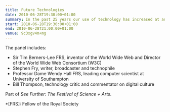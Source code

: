 ```yaml
---
title: Future Technologies
date: 2010-06-28T19:30:00+01:00
summary: In the past 25 years our use of technology has increased at an unprecedented rate, affecting our way of life and how we function in society. What’s next?
start: 2010-06-28T19:30:00+01:00
end: 2010-06-28T21:00:00+01:00
venue: 9c3xgv4m+mg
---
```

The panel includes:

* Sir Tim Berners-Lee FRS, inventor of the World Wide Web and Director of the World Wide Web Consortium (W3C)
* Stephen Fry, writer, broadcaster and technophile
* Professor Dame Wendy Hall FRS, leading computer scientist at University of Southampton
* Bill Thompson, technology critic and commentator on digital culture

Part of *See Further: The Festival of Science + Arts*.

*[FRS]: Fellow of the Royal Society
